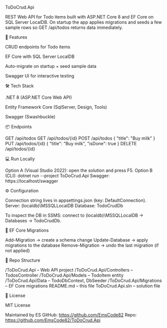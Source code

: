 ﻿ToDoCrud.Api

REST Web API for Todo items built with ASP.NET Core 8 and EF Core on SQL Server LocalDB.
On startup the app applies migrations and seeds a few sample rows so GET /api/todos returns data immediately.

<h></h>

🚀 Features

CRUD endpoints for Todo items

EF Core with SQL Server LocalDB

Auto-migrate on startup + seed sample data

Swagger UI for interactive testing

<h></h>

🛠 Tech Stack

.NET 8 (ASP.NET Core Web API)

Entity Framework Core (SqlServer, Design, Tools)

Swagger (Swashbuckle)

<h></h>

📦 Endpoints

GET /api/todos
GET /api/todos/{id}
POST /api/todos { "title": "Buy milk" }
PUT /api/todos/{id} { "title": "Buy milk", "isDone": true }
DELETE /api/todos/{id}

<h></h>

💻 Run Locally

Option A (Visual Studio 2022): open the solution and press F5.
Option B (CLI): dotnet run --project ToDoCrud.Api
Swagger: https://localhost<port>/swagger

<h></h>

⚙️ Configuration

Connection string lives in appsettings.json (key: DefaultConnection).
Server: (localdb)\MSSQLLocalDB
Database: TodoCrudDb

To inspect the DB in SSMS: connect to (localdb)\MSSQLLocalDB → Databases → TodoCrudDb.

<h></h>

🧩 EF Core Migrations

Add-Migration <Name> → create a schema change
Update-Database → apply migrations to the database
Remove-Migration → undo the last migration (if not applied)

<h></h>

📂 Repo Structure

/ToDoCrud.Api – Web API project
/ToDoCrud.Api/Controllers – TodosController
/ToDoCrud.Api/Models – TodoItem entity
/ToDoCrud.Api/Data – TodoDbContext, DbSeeder
/ToDoCrud.Api/Migrations – EF Core migrations
README.md – this file
ToDoCrud.Api.sln – solution file

<h></h>

📜 License

MIT License

Maintained by ES
GitHub: https://github.com/EmsCode82
Repo: https://github.com/EmsCode82/ToDoCrud.Api